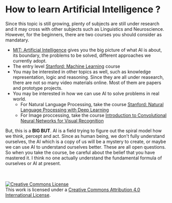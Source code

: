 # How to learn Artificial Intelligence ?

Since this topic is still growing, plenty of subjects are still under research and it may cross with other subjects such as Linguistics and Neuroscience. However, for the beginners, there are two courses you should consider as mandatary.

* [MIT: Artificial Intelligence](https://ocw.mit.edu/courses/electrical-engineering-and-computer-science/6-034-artificial-intelligence-fall-2010/) gives you the big picture of what AI is about, its boundary, the problems to be solved, different approaches we currently adopt.
* The entry level [Stanford: Machine Learning](https://see.stanford.edu/Course/CS229) course
* You may be interested in other topics as well, such as knowledge representation, logic and reasoning. Since they are all under reasearch, there are not so many video materials online. Most of them are papers and prototype projects.
* You may be interested in how we can use AI to solve problems in real world.
  * For Natural Language Processing, take the course [Stanford: Natural Language Processing with Deep Learning](https://www.youtube.com/watch?v=OQQ-W_63UgQ&list=PL3FW7Lu3i5Jsnh1rnUwq_TcylNr7EkRe6) 
  * For Image proccessing, take the course [Introduction to Convolutional Neural Networks for Visual Recognition](https://www.youtube.com/watch?v=vT1JzLTH4G4&list=PLC1qU-LWwrF64f4QKQT-Vg5Wr4qEE1Zxk)

But, this is a __BIG BUT__. AI is a field trying to figure out the spiral model how we think, percept and act. Since as human being, we don't fully understand ourselves, the AI which is a copy of us will be a mystery to create, or maybe we can use AI to understand ourselves better. These are all open questions. So when you take the course, be careful about the belief that you have mastered it. I think no one actually understand the fundamental formula of ourselves or AI at present.


<br /><br /><a rel="license" href="http://creativecommons.org/licenses/by/4.0/"><img alt="Creative Commons License" style="border-width:0" src="https://i.creativecommons.org/l/by/4.0/88x31.png" /></a><br />This work is licensed under a <a rel="license" href="http://creativecommons.org/licenses/by/4.0/">Creative Commons Attribution 4.0 International License</a>.
